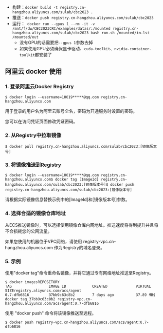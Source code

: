 - 构建：`docker build -t registry.cn-hangzhou.aliyuncs.com/sulab/cbc2023 .`
- 推送：`docker push registry.cn-hangzhou.aliyuncs.com/sulab/cbc2023`
- 运行：` docker run --gpus 1 --rm -it -v /mnt/f/dw/CBC2023CRC/examples/datas/:/mounted registry.cn-hangzhou.aliyuncs.com/sulab/cbc2023 bash run.sh /mounted/in.lst /mounted/out`
  - 没有GPU的话需要把`--gpus 1`参数去掉
  - 如果使用GPU必须确保显卡驱动、`cuda-toolkit`、`nvidia-container-toolkit`都安装了

## 阿里云 docker 使用

### 1. 登录阿里云Docker Registry

```
$ docker login --username=10619*****@qq.com registry.cn-hangzhou.aliyuncs.com
```

用于登录的用户名为阿里云账号全名，密码为开通服务时设置的密码。

您可以在访问凭证页面修改凭证密码。

### 2. 从Registry中拉取镜像

```
$ docker pull registry.cn-hangzhou.aliyuncs.com/sulab/cbc2023:[镜像版本号]
```

### 3. 将镜像推送到Registry

```
$ docker login --username=10619*****@qq.com registry.cn-hangzhou.aliyuncs.com$ docker tag [ImageId] registry.cn-hangzhou.aliyuncs.com/sulab/cbc2023:[镜像版本号]$ docker push registry.cn-hangzhou.aliyuncs.com/sulab/cbc2023:[镜像版本号]
```

请根据实际镜像信息替换示例中的[ImageId]和[镜像版本号]参数。

### 4. 选择合适的镜像仓库地址

从ECS推送镜像时，可以选择使用镜像仓库内网地址。推送速度将得到提升并且将不会损耗您的公网流量。

如果您使用的机器位于VPC网络，请使用 registry-vpc.cn-hangzhou.aliyuncs.com 作为Registry的域名登录。

### 5. 示例

使用"docker tag"命令重命名镜像，并将它通过专有网络地址推送至Registry。

```
$ docker imagesREPOSITORY                                                         TAG                 IMAGE ID            CREATED             VIRTUAL SIZEregistry.aliyuncs.com/acs/agent                                    0.7-dfb6816         37bb9c63c8b2        7 days ago          37.89 MB$ docker tag 37bb9c63c8b2 registry-vpc.cn-hangzhou.aliyuncs.com/acs/agent:0.7-dfb6816
```

使用 "docker push" 命令将该镜像推送至远程。

```
$ docker push registry-vpc.cn-hangzhou.aliyuncs.com/acs/agent:0.7-dfb6816
```
